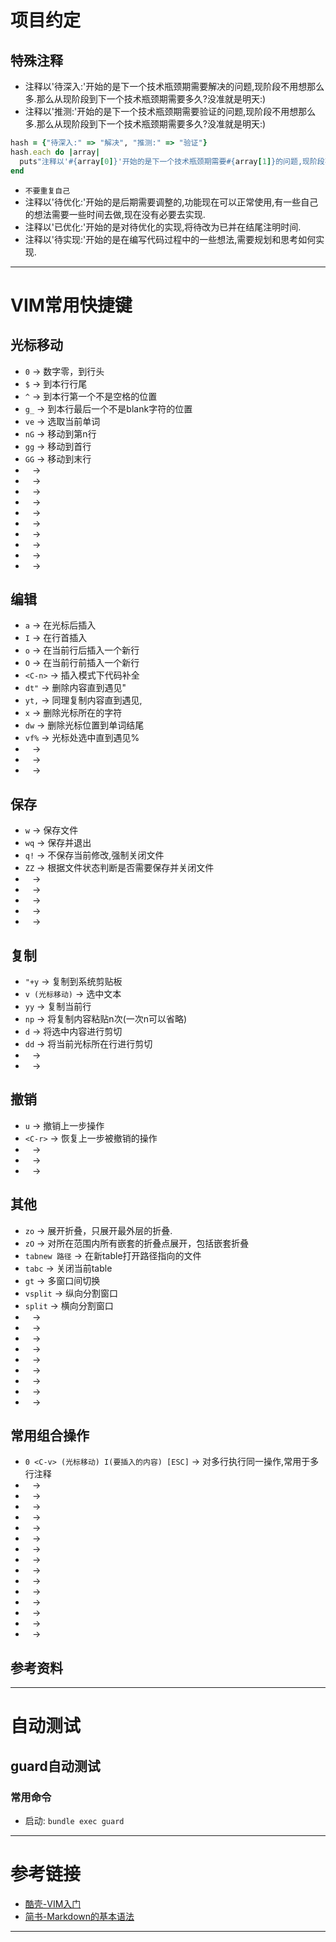 # 项目约定

## 特殊注释
* 注释以'待深入:'开始的是下一个技术瓶颈期需要解决的问题,现阶段不用想那么多.那么从现阶段到下一个技术瓶颈期需要多久?没准就是明天:)
* 注释以'推测:'开始的是下一个技术瓶颈期需要验证的问题,现阶段不用想那么多.那么从现阶段到下一个技术瓶颈期需要多久?没准就是明天:)
```ruby
hash = {"待深入:" => "解决", "推测:" => "验证"}
hash.each do |array|
  puts"注释以'#{array[0]}'开始的是下一个技术瓶颈期需要#{array[1]}的问题,现阶段不用想那么多.那么从现阶段到下一个技术瓶颈期需要多久?没准就是明天:)"
end
```
* `不要重复自己`
* 注释以'待优化:'开始的是后期需要调整的,功能现在可以正常使用,有一些自己的想法需要一些时间去做,现在没有必要去实现.
* 注释以'已优化:'开始的是对待优化的实现,将待改为已并在结尾注明时间.
* 注释以'待实现:'开始的是在编写代码过程中的一些想法,需要规划和思考如何实现.

-----
# VIM常用快捷键

## 光标移动
* `0` → 数字零，到行头
* `$` → 到本行行尾
* `^` → 到本行第一个不是空格的位置
* `g_` → 到本行最后一个不是blank字符的位置
* `ve` → 选取当前单词
* `nG` → 移动到第n行
* `gg` → 移动到首行
* `GG` → 移动到末行
* ` ` → 
* ` ` → 
* ` ` → 
* ` ` → 
* ` ` → 
* ` ` → 
* ` ` → 
* ` ` → 
* ` ` → 
* ` ` → 

## 编辑
* `a` → 在光标后插入
* `I` → 在行首插入
* `o` → 在当前行后插入一个新行
* `O` → 在当前行前插入一个新行
* `<C-n>` → 插入模式下代码补全
* `dt"` → 删除内容直到遇见"
* `yt,` → 同理复制内容直到遇见,
* `x` → 删除光标所在的字符
* `dw` → 删除光标位置到单词结尾
* `vf%` → 光标处选中直到遇见% 
* ` ` → 
* ` ` → 
* ` ` → 

## 保存
* `w` → 保存文件
* `wq` → 保存并退出
* `q!` → 不保存当前修改,强制关闭文件
* `ZZ` → 根据文件状态判断是否需要保存并关闭文件
* ` ` → 
* ` ` → 
* ` ` → 
* ` ` → 
* ` ` → 

## 复制
* `"+y` → 复制到系统剪贴板
* `v (光标移动)` → 选中文本 
* `yy` → 复制当前行 
* `np` → 将复制内容粘贴n次(一次n可以省略)
* `d` → 将选中内容进行剪切
* `dd` → 将当前光标所在行进行剪切
* ` ` → 
* ` ` → 

## 撤销
* `u` → 撤销上一步操作 
* `<C-r>` → 恢复上一步被撤销的操作
* ` ` → 
* ` ` → 
* ` ` → 

## 其他
* `zo` → 展开折叠，只展开最外层的折叠.
* `zO` → 对所在范围内所有嵌套的折叠点展开，包括嵌套折叠 
* `tabnew 路径` → 在新table打开路径指向的文件
* `tabc` → 关闭当前table
* `gt` → 多窗口间切换 
* `vsplit` → 纵向分割窗口 
* `split` → 横向分割窗口
* ` ` → 
* ` ` → 
* ` ` → 
* ` ` → 
* ` ` → 
* ` ` → 
* ` ` → 
* ` ` → 
* ` ` → 

## 常用组合操作
* `0 <C-v> (光标移动) I(要插入的内容) [ESC]`  → 对多行执行同一操作,常用于多行注释
* ` ` → 
* ` ` → 
* ` ` → 
* ` ` → 
* ` ` → 
* ` ` → 
* ` ` → 
* ` ` → 
* ` ` → 
* ` ` → 
* ` ` → 
* ` ` → 
* ` ` → 
* ` ` → 
* ` ` → 


## 参考资料
-----

# 自动测试
## guard自动测试
### 常用命令
* 启动: `bundle exec guard`

-----

# 参考链接
* [酷壳-VIM入门](https://coolshell.cn/articles/5426.html)
* [简书-Markdown的基本语法](https://www.jianshu.com/p/250e36bb5690)
-----
